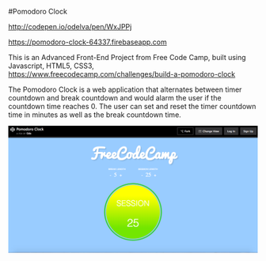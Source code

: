 
#Pomodoro Clock

http://codepen.io/odelva/pen/WxJPPj

https://pomodoro-clock-64337.firebaseapp.com

This is an Advanced Front-End Project from Free Code Camp, built using Javascript, HTML5, CSS3, 
https://www.freecodecamp.com/challenges/build-a-pomodoro-clock

The Pomodoro Clock is a web application that alternates between timer countdown and break countdown and would alarm the user if the countdown time reaches 0. The user can set and reset the timer countdown time in minutes as well as the break countdown time. 

![Pomodoro](https://github.com/odekyc/Front_End/blob/master/Pomodoro_Clock/pomodoro_clock.png)

